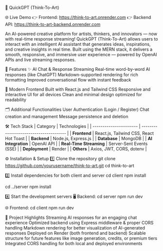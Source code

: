 🎨 QuickGPT (Think-To-Art)

🌐 Live Demo
👉 Frontend: https://think-to-art.onrender.com
👉 Backend API: https://think-to-art-backend.onrender.com

An AI-powered creative platform for artists, thinkers, and innovators — now with real-time response streaming!
QuickGPT (Think-To-Art) allows users to interact with an intelligent AI assistant that generates ideas, inspirations, and creative insights in real time.
Built using the MERN stack, it delivers a smooth, responsive, and immersive user experience — powered by OpenAI APIs and live streaming responses.

🚀 Features
✨ AI Chat & Response Streaming
Real-time word-by-word AI responses (like ChatGPT)
Markdown-supported rendering for rich formatting
Improved conversational flow with instant feedback

🎨 Modern Frontend
Built with React.js and Tailwind CSS
Responsive and interactive UI for all devices
Clean and minimal design optimized for readability

🗂️ Additional Functionalities
User Authentication (Login / Register)
Chat creation and management
Message persistence and deletion

🛠️ Tech Stack
| Category                | Technologies                            |
| ----------------------- | --------------------------------------- |
| **Frontend**            | React.js, Tailwind CSS, React Hot Toast |
| **Backend**             | Node.js, Express.js                     |
| **Database**            | MongoDB                                 |
| **AI Integration**      | OpenAI API                              |
| **Real-Time Streaming** | Server-Sent Events (SSE)                |
| **Deployment**          | Render                                  |
| **Others**              | Axios, JWT, CORS, dotenv                |

⚙️ Installation & Setup
1️⃣ Clone the repository
git clone https://github.com/yourusername/think-to-art.git
cd think-to-art

2️⃣ Install dependencies for both client and server
cd client
npm install

cd ../server
npm install

4️⃣ Start the development servers
🖥️ Backend:
cd server
npm run dev

🌐 Frontend:
cd client
npm run dev

🧩 Project Highlights
Streaming AI responses for an engaging chat experience
Optimized backend using Express middleware & proper CORS handling
Markdown rendering for better visualization of AI-generated responses
Deployed on Render (both frontend and backend)
Scalable structure for future features like image generation, credits, or premium tiers
Integrated CORS handling for both local and deployed environments
